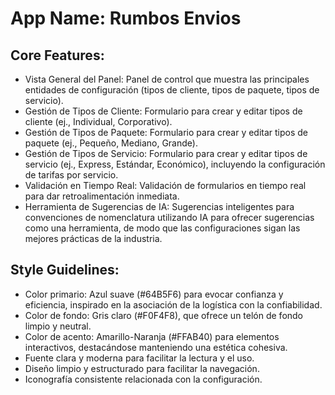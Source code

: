 # **App Name**: Rumbos Envios

## Core Features:

- Vista General del Panel: Panel de control que muestra las principales entidades de configuración (tipos de cliente, tipos de paquete, tipos de servicio).
- Gestión de Tipos de Cliente: Formulario para crear y editar tipos de cliente (ej., Individual, Corporativo).
- Gestión de Tipos de Paquete: Formulario para crear y editar tipos de paquete (ej., Pequeño, Mediano, Grande).
- Gestión de Tipos de Servicio: Formulario para crear y editar tipos de servicio (ej., Express, Estándar, Económico), incluyendo la configuración de tarifas por servicio.
- Validación en Tiempo Real: Validación de formularios en tiempo real para dar retroalimentación inmediata.
- Herramienta de Sugerencias de IA: Sugerencias inteligentes para convenciones de nomenclatura utilizando IA para ofrecer sugerencias como una herramienta, de modo que las configuraciones sigan las mejores prácticas de la industria.

## Style Guidelines:

- Color primario: Azul suave (#64B5F6) para evocar confianza y eficiencia, inspirado en la asociación de la logística con la confiabilidad.
- Color de fondo: Gris claro (#F0F4F8), que ofrece un telón de fondo limpio y neutral.
- Color de acento: Amarillo-Naranja (#FFAB40) para elementos interactivos, destacándose manteniendo una estética cohesiva.
- Fuente clara y moderna para facilitar la lectura y el uso.
- Diseño limpio y estructurado para facilitar la navegación.
- Iconografía consistente relacionada con la configuración.